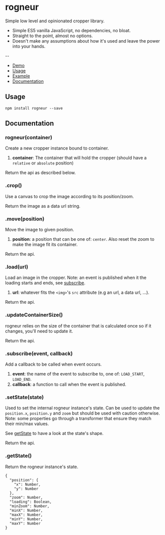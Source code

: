 # rogneur

Simple low level and opinionated cropper library.

* Simple ES5 vanilla JavaScript, no dependencies, no bloat.
* Straight to the point, almost no options.
* Doesn't make any assumptions about how it's used and leave the power into your hands.

--

* [Demo](http://gabinaureche.com/rogneur)
* [Usage](#usage)
* [Example](https://github.com/Zhouzi/rogneur/blob/gh-pages/index.html)
* [Documentation](#documentation)

## Usage

```
npm install rogneur --save
```

## Documentation

### rogneur(container)

Create a new cropper instance bound to container.

1. **container**: The container that will hold the cropper (should have a `relative` or `absolute` position) 

Return the api as described below.

### .crop()

Use a canvas to crop the image according to its position/zoom.

Return the image as a data url string.

### .move(position)

Move the image to given position.

1. **position**: a position that can be one of: `center`. Also reset the zoom to make the image fit its container.

Return the api.

### .load(url)

Load an image in the cropper.
Note: an event is published when it the loading starts and ends, see [subscribe](#subscribe).

1. **url**: whatever fits the `<img>`'s `src` attribute (e.g an url, a data url, ...).

Return the api.

### .updateContainerSize()

rogneur relies on the size of the container that is calculated once so if it changes, you'll need to update it.

Return the api.

### .subscribe(event, callback)

Add a callback to be called when event occurs.

1. **event**: the name of the event to subscribe to, one of: `LOAD_START`, `LOAD_END`.
2. **callback**: a function to call when the event is published.

### .setState(state)

Used to set the internal rogneur instance's state.
Can be used to update the `position.x`, `position.y` and `zoom` but should be used with caution otherwise.
Note: some properties go through a transformer that ensure they match their min/max values.

See [getState](#getstate) to have a look at the state's shape.

Return the api.

### .getState()

Return the rogneur instance's state.

```
{
  "position": {
    "x": Number,
    "y": Number
  },
  "zoom": Number,
  "loading": Boolean,
  "minZoom": Number,
  "minX": Number,
  "maxX": Number,
  "minY": Number,
  "maxY": Number
}
```
